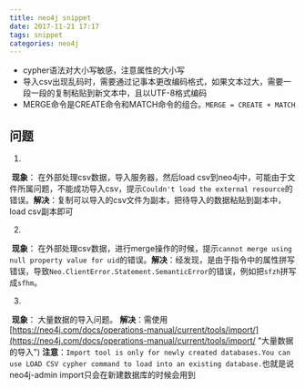 ```yaml
---
title: neo4j snippet
date: 2017-11-21 17:17
tags: snippet
categories: neo4j
---
```


- cypher语法对大小写敏感，注意属性的大小写
- 导入csv出现乱码时，需要通过记事本更改编码格式，如果文本过大，需要一段一段的复制粘贴到新文本中，且以UTF-8格式编码
- MERGE命令是CREATE命令和MATCH命令的组合。`MERGE = CREATE + MATCH`

## 问题

1.
​    **现象**： 在外部处理csv数据，导入服务器，然后load csv到neo4j中，可能由于文件所属问题，不能成功导入csv，提示`Couldn't load the external resource`的错误。
​    **解决**：复制可以导入的csv文件为副本，把待导入的数据粘贴到副本中，load csv副本即可

2.
​    **现象**： 在外部处理csv数据，进行merge操作的时候，提示`cannot merge using null property value for uid`的错误。
​    **解决**：经发现，是由于指令中的属性拼写错误，导致`Neo.ClientError.Statement.SemanticError`的错误，例如把`sfzh`拼写成`sfhm`。

3.
​    **现象**： 大量数据的导入问题。
​    **解决**：需使用[https://neo4j.com/docs/operations-manual/current/tools/import/](https://neo4j.com/docs/operations-manual/current/tools/import/ "大量数据的导入")
​    **注意**：`Import tool is only for newly created databases.`
​        `You can use LOAD CSV cypher command to load into an existing database.`也就是说neo4j-admin import只会在新建数据库的时候会用到